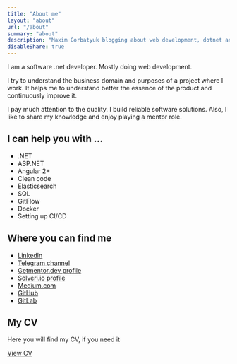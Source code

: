 ```yaml
---
title: "About me"
layout: "about"
url: "/about"
summary: "about"
description: "Maxim Gorbatyuk blogging about web development, dotnet and frontend programming, and life."
disableShare: true
---
```


I am a software .net developer. Mostly doing web development. 

I try to understand the business domain and purposes of a project where I work. It helps me to understand better the essence of the product and continuously improve it.

I pay much attention to the quality. I build reliable software solutions. Also, I like to share my knowledge and enjoy playing a mentor role.

## I can help you with ...

- .NET
- ASP.NET
- Angular 2+
- Clean code
- Elasticsearch
- SQL
- GitFlow
- Docker
- Setting up CI/CD

## Where you can find me

- [LinkedIn](https://www.linkedin.com/in/maxim-gorbatyuk-240801bb/)
- [Telegram channel](https://t.me/teamleadmaxim)
- [Getmentor.dev profile](https://getmentor.dev/mentor/maxim-gorbatyuk-437)
- [Solveri.io profile](https://solvery.io/ru/mentor/maximgorbatyuk)
- [Medium.com](https://maximgorbatyuk.medium.com)
- [GitHub](https://github.com/maximgorbatyuk)
- [GitLab](https://gitlab.com/m.gorbatyuk)

## My CV

Here you will find my CV, if you need it

[View CV](/pdf/Maxim_gorbatyuk_CV.pdf)
